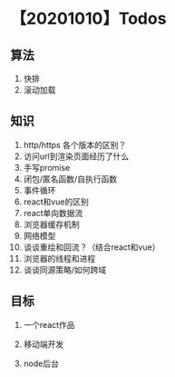 # 【20201010】Todos

## 算法

1. 快排
2. 滚动加载

## 知识

1. http/https 各个版本的区别？
2. 访问url到渲染页面经历了什么
3. 手写promise
4. 闭包/匿名函数/自执行函数
5. 事件循环
6. react和vue的区别
7. react单向数据流
8. 浏览器缓存机制
9. 网络模型
10. 谈谈重绘和回流？（结合react和vue）
11. 浏览器的线程和进程
12. 谈谈同源策略/如何跨域

## 目标

1. 一个react作品

2. 移动端开发
3. node后台